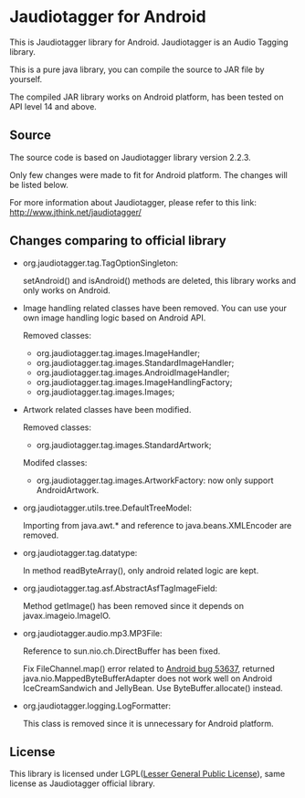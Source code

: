 Jaudiotagger for Android
======================
This is Jaudiotagger library for Android. Jaudiotagger is an Audio Tagging library.

This is a pure java library, you can compile the source to JAR file by yourself.

The compiled JAR library works on Android platform, has been tested on API level 14 and above.

<h2>Source</h2>

The source code is based on Jaudiotagger library version 2.2.3.

Only few changes were made to fit for Android platform. The changes will be listed below.

For more information about Jaudiotagger, please refer to this link: http://www.jthink.net/jaudiotagger/

<h2>Changes comparing to official library</h2>

- org.jaudiotagger.tag.TagOptionSingleton:

   setAndroid() and isAndroid() methods are deleted, this library works and only works on Android.
   
- Image handling related classes have been removed. You can use your own image handling logic based on Android API.

   Removed classes: 
   
   - org.jaudiotagger.tag.images.ImageHandler;
   - org.jaudiotagger.tag.images.StandardImageHandler;
   - org.jaudiotagger.tag.images.AndroidImageHandler;
   - org.jaudiotagger.tag.images.ImageHandlingFactory;
   - org.jaudiotagger.tag.images.Images;

- Artwork related classes have been modified.

   Removed classes:
   
   - org.jaudiotagger.tag.images.StandardArtwork;
   
   Modifed classes:
   
   - org.jaudiotagger.tag.images.ArtworkFactory: now only support AndroidArtwork.
   
- org.jaudiotagger.utils.tree.DefaultTreeModel:

   Importing from java.awt.* and reference to java.beans.XMLEncoder are removed.
   
- org.jaudiotagger.tag.datatype:

   In method readByteArray(), only android related logic are kept.
   
- org.jaudiotagger.tag.asf.AbstractAsfTagImageField:

   Method getImage() has been removed since it depends on javax.imageio.ImageIO.
   
- org.jaudiotagger.audio.mp3.MP3File:

   Reference to sun.nio.ch.DirectBuffer has been fixed.
   
   Fix FileChannel.map() error related to [Android bug 53637](https://code.google.com/p/android/issues/detail?id=53637), returned java.nio.MappedByteBufferAdapter does not work well on Android IceCreamSandwich and JellyBean. Use ByteBuffer.allocate() instead.
   
- org.jaudiotagger.logging.LogFormatter:

   This class is removed since it is unnecessary for Android platform.
   
<h2>License</h2>

This library is licensed under LGPL([Lesser General Public License](http://www.gnu.org/copyleft/lesser.html)), same license as Jaudiotagger official library.
